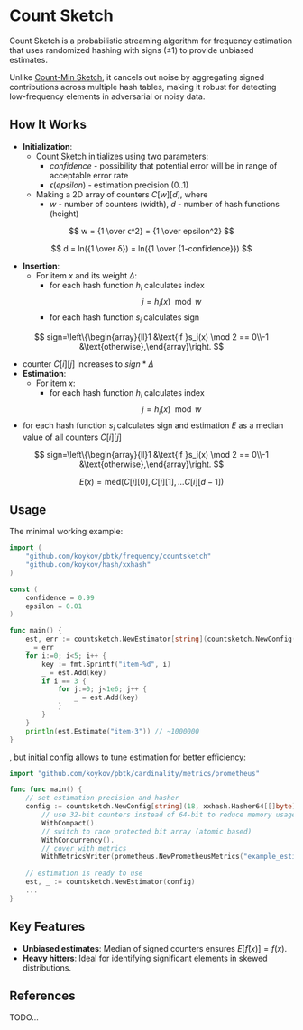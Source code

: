 # Count Sketch

Count Sketch is a probabilistic streaming algorithm for frequency estimation that uses randomized hashing with
signs (±1) to provide unbiased estimates.

Unlike [Count-Min Sketch](../cmsketch), it cancels out noise by aggregating signed contributions across multiple
hash tables, making it robust for detecting low-frequency elements in adversarial or noisy data.

## How It Works

* **Initialization**:
    * Count Sketch initializes using two parameters:
        * $confidence$ - possibility that potential error will be in range of acceptable error rate
        * $ϵ (epsilon)$ - estimation precision (0..1)
    * Making a 2D array of counters $C[w][d]$, where
        * $w$ - number of counters (width), $d$ - number of hash functions (height)

$$
w = {1 \over ϵ^2} = {1 \over epsilon^2}
$$

$$
d = ln({1 \over δ}) = ln({1 \over {1-confidence}})
$$

* **Insertion**:
    * For item $x$ and its weight $Δ$:
        * for each hash function $h_i$ calculates index $$j = {h_i(x) \mod w}$$
        * for each hash function $s_i$ calculates sign

$$
sign=\left\{\begin{array}{ll}1 &\text{if }s_i(x) \mod 2 == 0\\-1 &\text{otherwise},\end{array}\right.
$$

  * counter $C[i][j]$ increases to $sign * Δ$
* **Estimation**:
    * For item $x$:
        * for each hash function $h_i$ calculates index $$j = h_i(x) \mod w$$
* for each hash function $s_i$ calculates sign and estimation $E$ as a median value of all counters $C[i][j]$

$$
sign=\left\{\begin{array}{ll}1 &\text{if }s_i(x) \mod 2 == 0\\-1 &\text{otherwise},\end{array}\right.
$$

$$
E(x) = \mathrm{med}(C[i][0], C[i][1], \dots C[i][d-1])
$$

## Usage

The minimal working example:
```go
import (
    "github.com/koykov/pbtk/frequency/countsketch"
    "github.com/koykov/hash/xxhash"
)

const (
	confidence = 0.99
	epsilon = 0.01
)

func main() {
    est, err := countsketch.NewEstimator[string](countsketch.NewConfig(confidence, epsilon, xxhash.Hasher64[[]byte]{}))
    _ = err
    for i:=0; i<5; i++ {
        key := fmt.Sprintf("item-%d", i)
        _ = est.Add(key)
        if i == 3 {
            for j:=0; j<1e6; j++ {
                _ = est.Add(key)
            }
        }
    }
    println(est.Estimate("item-3")) // ~1000000
}
```
, but [initial config](config.go) allows to tune estimation for better efficiency:
```go
import "github.com/koykov/pbtk/cardinality/metrics/prometheus"

func func main() {
    // set estimation precision and hasher
    config := countsketch.NewConfig[string](18, xxhash.Hasher64[[]byte]{}).
        // use 32-bit counters instead of 64-bit to reduce memory usage
        WithCompact().
        // switch to race protected bit array (atomic based)
        WithConcurrency().
        // cover with metrics
        WithMetricsWriter(prometheus.NewPrometheusMetrics("example_estimation"))
    
    // estimation is ready to use
    est, _ := countsketch.NewEstimator(config)
    ...
}
```

## Key Features

* **Unbiased estimates**: Median of signed counters ensures $E[f̂(x)] = f(x)$.
* **Heavy hitters**: Ideal for identifying significant elements in skewed distributions.

## References

TODO...
